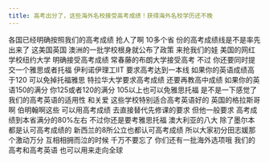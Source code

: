 ```yaml
---
title: 高考出分了，这些海外名校接受高考成绩！获得海外名校学历还不晚 
---
```

各国已经明确按照我们的高考成绩
抢人了啊
10多个省
份的高考成绩线是不是率先出来了
这美国英国
澳洲的一批学校根身就公布了政策
来抢我们的娃
美国的网红学校纽约大学
明确接受高考成绩
常春藤的布朗大学接受高考
不过
你还要同时提交一个雅思或者托福
伊利诺伊理工IIT
要求高考达到一本线
如果你的英语成绩高于120
可以免掉托福雅思
特拉华大学要求高考成绩
还要再教高中成绩
如果你的英语150的满分
你125或者120的满分
105以上也可以免雅思托福
是不是一下感觉了
我们的高考英语的适用性
和关爱
这些学校特别适合高考英语好的
英国的格拉斯哥啊
伯明翰啊这些
可以用高考成绩
去直接替代先修课的要求
但他一般要求
高考成绩到本省满分的80%左右
不过你还是要考雅思托福
澳大利亚的八大
除了墨尔本都是认可高考成绩的
新西兰的8所公立也都认可高考成绩
所以大家初分田志媛那个激动万分
互相相拥而泣的时候
千万不要忘了
你们还有一批海外选项哦
我们的高考和高考英语
也可以用来走向全球
